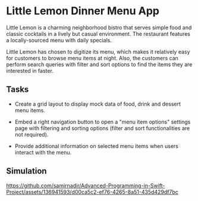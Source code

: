 # Little Lemon Dinner Menu App
Little Lemon is a charming neighborhood bistro that serves simple food and classic cocktails in a lively but casual environment. The restaurant features a locally-sourced menu with daily specials.

Little Lemon has chosen to digitize its menu, which makes it relatively easy for customers to browse menu items at night. Also, the customers can perform search queries with filter and sort options to find the items they are interested in faster.

## Tasks
* Create a grid layout to display mock data of food, drink and dessert menu items.

* Embed a right navigation button to open a "menu item options" settings page with filtering and sorting options (filter and sort functionalities are not required).

* Provide additional information on selected menu items when users interact with the menu.

## Simulation

https://github.com/samirnadir/Advanced-Programming-in-Swift-Project/assets/136941593/d00ca5c2-ef76-4265-8a51-435d429df7bc

